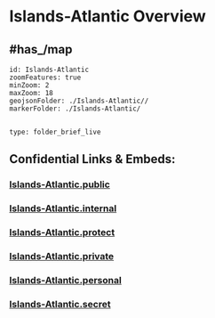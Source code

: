 # Islands-Atlantic Overview


## #has_/map 


```leaflet
id: Islands-Atlantic
zoomFeatures: true 
minZoom: 2 
maxZoom: 18
geojsonFolder: ./Islands-Atlantic//
markerFolder: ./Islands-Atlantic/
```



```folderv
```

```ccard
type: folder_brief_live
```
 



## Confidential Links & Embeds: 

### [Islands-Atlantic.public](/_public/\Earth\Continent\Europe\Europe~South\SpainIslands-Atlantic.public.md) 

### [Islands-Atlantic.internal](/_internal/\Earth\Continent\Europe\Europe~South\SpainIslands-Atlantic.internal.md) 

### [Islands-Atlantic.protect](/_protect/\Earth\Continent\Europe\Europe~South\SpainIslands-Atlantic.protect.md) 

### [Islands-Atlantic.private](/_private/\Earth\Continent\Europe\Europe~South\SpainIslands-Atlantic.private.md) 

### [Islands-Atlantic.personal](/_personal/\Earth\Continent\Europe\Europe~South\SpainIslands-Atlantic.personal.md) 

### [Islands-Atlantic.secret](/_secret/\Earth\Continent\Europe\Europe~South\SpainIslands-Atlantic.secret.md)

